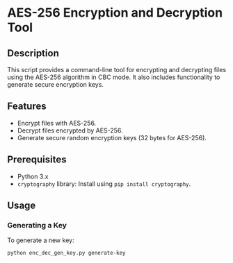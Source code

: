 # AES-256 Encryption and Decryption Tool

## Description

This script provides a command-line tool for encrypting and decrypting files using the AES-256 algorithm in CBC mode. It also includes functionality to generate secure encryption keys.

## Features

- Encrypt files with AES-256.
- Decrypt files encrypted by AES-256.
- Generate secure random encryption keys (32 bytes for AES-256).

## Prerequisites

- Python 3.x
- `cryptography` library: Install using `pip install cryptography`.

## Usage

### Generating a Key

To generate a new key:

```sh
python enc_dec_gen_key.py generate-key
